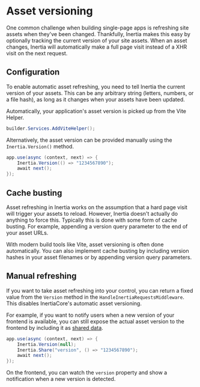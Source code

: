 # Asset versioning

One common challenge when building single-page apps is refreshing site assets when they've been changed. Thankfully, Inertia makes this easy by optionally tracking the current version of your site assets. When an asset changes, Inertia will automatically make a full page visit instead of a XHR visit on the next request.

## Configuration

To enable automatic asset refreshing, you need to tell Inertia the current version of your assets. This can be any arbitrary string (letters, numbers, or a file hash), as long as it changes when your assets have been updated.

Automatically, your application's asset version is picked up from the Vite Helper.

```csharp
builder.Services.AddViteHelper();
```

Alternatively, the asset version can be provided manually using the `Inertia.Version()` method.

```csharp
app.use(async (context, next) => {
    Inertia.Version(() => "1234567890");
    await next();
});
```

## Cache busting

Asset refreshing in Inertia works on the assumption that a hard page visit will trigger your assets to reload. However, Inertia doesn't actually do anything to force this. Typically this is done with some form of cache busting. For example, appending a version query parameter to the end of your asset URLs.

With modern build tools like Vite, asset versioning is often done automatically. You can also implement cache busting by including version hashes in your asset filenames or by appending version query parameters.

## Manual refreshing

If you want to take asset refreshing into your control, you can return a fixed value from the `Version` method in the `HandleInertiaRequestsMiddleware`. This disables InertiaCore's automatic asset versioning.

For example, if you want to notify users when a new version of your frontend is available, you can still expose the actual asset version to the frontend by including it as [shared data](/shared-data).

```csharp
app.use(async (context, next) => {
    Inertia.Version(null);
    Inertia.Share("version", () => "1234567890");
    await next();
});
```

On the frontend, you can watch the `version` property and show a notification when a new version is detected.
